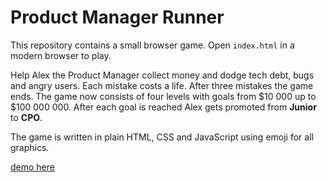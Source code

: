 # Product Manager Runner

This repository contains a small browser game. Open `index.html` in a modern browser to play.

Help Alex the Product Manager collect money and dodge tech debt, bugs and angry users. Each
mistake costs a life. After three mistakes the game ends. The game now consists of four
levels with goals from $10 000 up to $100 000 000. After each goal is reached Alex
gets promoted from **Junior** to **CPO**.

The game is written in plain HTML, CSS and JavaScript using emoji for all graphics.

[demo here](https://devroman.github.io/)
